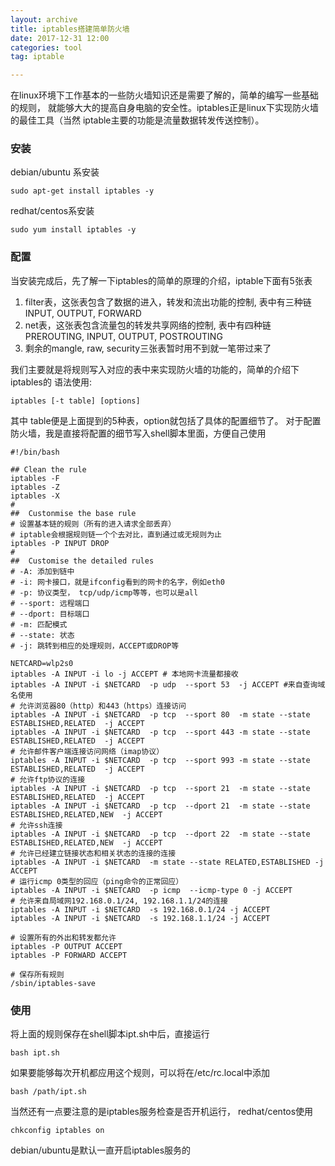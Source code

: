 ```yaml
---
layout: archive
title: iptables搭建简单防火墙
date: 2017-12-31 12:00
categories: tool
tag: iptable

---
```

在linux环境下工作基本的一些防火墙知识还是需要了解的，简单的编写一些基础的规则，
就能够大大的提高自身电脑的安全性。iptables正是linux下实现防火墙的最佳工具（当然
iptable主要的功能是流量数据转发传送控制）。
### 安装
debian/ubuntu 系安装
```
sudo apt-get install iptables -y
```
redhat/centos系安装
```
sudo yum install iptables -y
```
### 配置

当安装完成后，先了解一下iptables的简单的原理的介绍，iptable下面有5张表
1. filter表，这张表包含了数据的进入，转发和流出功能的控制, 表中有三种链INPUT, OUTPUT, FORWARD
2. net表，这张表包含流量包的转发共享网络的控制, 表中有四种链PREROUTING, INPUT, OUTPUT, POSTROUTING
3. 剩余的mangle, raw, security三张表暂时用不到就一笔带过来了

我们主要就是将规则写入对应的表中来实现防火墙的功能的，简单的介绍下iptables的
语法使用:
```
iptables [-t table] [options]
```
其中 table便是上面提到的5种表，option就包括了具体的配置细节了。
对于配置防火墙，我是直接将配置的细节写入shell脚本里面，方便自己使用

```
#!/bin/bash

## Clean the rule
iptables -F
iptables -Z
iptables -X
#
##  Custonmise the base rule
# 设置基本链的规则（所有的进入请求全部丢弃）
# iptable会根据规则链一个个去对比，直到通过或无规则为止
iptables -P INPUT DROP
#
##  Customise the detailed rules
# -A: 添加到链中
# -i: 网卡接口，就是ifconfig看到的网卡的名字，例如eth0
# -p: 协议类型， tcp/udp/icmp等等，也可以是all
# --sport: 远程端口
# --dport: 目标端口
# -m: 匹配模式
# --state: 状态
# -j: 跳转到相应的处理规则，ACCEPT或DROP等

NETCARD=wlp2s0
iptables -A INPUT -i lo -j ACCEPT # 本地网卡流量都接收                                                               
iptables -A INPUT -i $NETCARD  -p udp  --sport 53  -j ACCEPT #来自查询域名使用                   
# 允许浏览器80（http）和443（https）连接访问
iptables -A INPUT -i $NETCARD  -p tcp  --sport 80  -m state --state ESTABLISHED,RELATED  -j ACCEPT
iptables -A INPUT -i $NETCARD  -p tcp  --sport 443 -m state --state ESTABLISHED,RELATED  -j ACCEPT
# 允许邮件客户端连接访问网络（imap协议）
iptables -A INPUT -i $NETCARD  -p tcp  --sport 993 -m state --state ESTABLISHED,RELATED  -j ACCEPT
# 允许ftp协议的连接
iptables -A INPUT -i $NETCARD  -p tcp  --sport 21  -m state --state ESTABLISHED,RELATED  -j ACCEPT
iptables -A INPUT -i $NETCARD  -p tcp  --dport 21  -m state --state ESTABLISHED,RELATED,NEW  -j ACCEPT
# 允许ssh连接
iptables -A INPUT -i $NETCARD  -p tcp  --dport 22  -m state --state ESTABLISHED,RELATED,NEW  -j ACCEPT
# 允许已经建立链接状态和相关状态的连接的连接
iptables -A INPUT -i $NETCARD  -m state --state RELATED,ESTABLISHED -j ACCEPT
# 运行icmp 0类型的回应（ping命令的正常回应）
iptables -A INPUT -i $NETCARD  -p icmp  --icmp-type 0 -j ACCEPT
# 允许来自局域网192.168.0.1/24, 192.168.1.1/24的连接
iptables -A INPUT -i $NETCARD  -s 192.168.0.1/24 -j ACCEPT
iptables -A INPUT -i $NETCARD  -s 192.168.1.1/24 -j ACCEPT

# 设置所有的外出和转发都允许
iptables -P OUTPUT ACCEPT
iptables -P FORWARD ACCEPT

# 保存所有规则
/sbin/iptables-save 

```

### 使用

将上面的规则保存在shell脚本ipt.sh中后，直接运行
```
bash ipt.sh
```
如果要能够每次开机都应用这个规则，可以将在/etc/rc.local中添加
```
bash /path/ipt.sh
```
当然还有一点要注意的是iptables服务检查是否开机运行， redhat/centos使用
```
chkconfig iptables on
```
debian/ubuntu是默认一直开启iptables服务的
